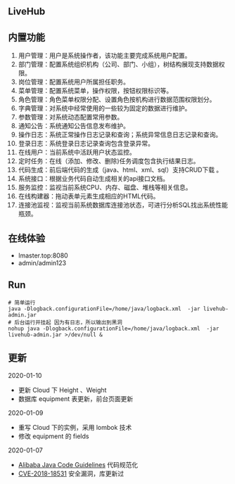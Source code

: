 ## LiveHub

## 内置功能

1.  用户管理：用户是系统操作者，该功能主要完成系统用户配置。
2.  部门管理：配置系统组织机构（公司、部门、小组），树结构展现支持数据权限。
3.  岗位管理：配置系统用户所属担任职务。
4.  菜单管理：配置系统菜单，操作权限，按钮权限标识等。
5.  角色管理：角色菜单权限分配、设置角色按机构进行数据范围权限划分。
6.  字典管理：对系统中经常使用的一些较为固定的数据进行维护。
7.  参数管理：对系统动态配置常用参数。
8.  通知公告：系统通知公告信息发布维护。
9.  操作日志：系统正常操作日志记录和查询；系统异常信息日志记录和查询。
10. 登录日志：系统登录日志记录查询包含登录异常。
11. 在线用户：当前系统中活跃用户状态监控。
12. 定时任务：在线（添加、修改、删除)任务调度包含执行结果日志。
13. 代码生成：前后端代码的生成（java、html、xml、sql）支持CRUD下载 。
14. 系统接口：根据业务代码自动生成相关的api接口文档。
15. 服务监控：监视当前系统CPU、内存、磁盘、堆栈等相关信息。
16. 在线构建器：拖动表单元素生成相应的HTML代码。
17. 连接池监视：监视当前系统数据库连接池状态，可进行分析SQL找出系统性能瓶颈。

## 在线体验
- lmaster.top:8080
- admin/admin123

## Run

```shell script
# 简单运行
java -Dlogback.configurationFile=/home/java/logback.xml  -jar livehub-admin.jar
# 后台运行并挂起 因为有日志，所以输出到黑洞
nohup java -Dlogback.configurationFile=/home/java/logback.xml  -jar livehub-admin.jar >/dev/null &
```
## 更新
2020-01-10
- 更新 Cloud 下 Height 、Weight
- 数据库 equipment 表更新，前台页面更新

2020-01-09
- 重写 Cloud 下的实例，采用 lombok 技术
- 修改 equipment 的 fields

2020-01-07
- [Alibaba Java Code Guidelines](https://github.com/alibaba/p3c) 代码规范化
- [CVE-2018-18531](https://github.com/advisories/GHSA-8q89-pwhh-7wfq) 安全漏洞，库更新过



